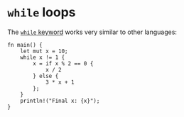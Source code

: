 # `while` loops

The [`while` keyword](https://doc.rust-lang.org/reference/expressions/loop-expr.html#predicate-loops)
works very similar to other languages:

```rust,editable
fn main() {
    let mut x = 10;
    while x != 1 {
        x = if x % 2 == 0 {
            x / 2
        } else {
            3 * x + 1
        };
    }
    println!("Final x: {x}");
}
```
